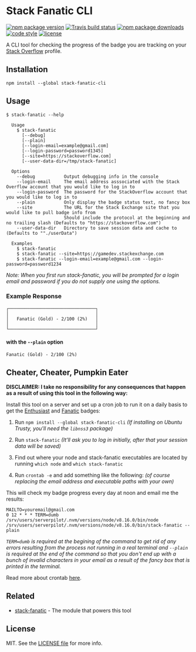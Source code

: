 # Stack Fanatic CLI

[![npm package version](https://img.shields.io/npm/v/stack-fanatic-cli.svg?style=flat-square)](https://www.npmjs.com/package/stack-fanatic-cli)
[![Travis build status](https://img.shields.io/travis/kodie/stack-fanatic-cli.svg?style=flat-square)](https://travis-ci.org/kodie/stack-fanatic-cli)
[![npm package downloads](https://img.shields.io/npm/dt/stack-fanatic-cli.svg?style=flat-square)](https://www.npmjs.com/package/stack-fanatic-cli)
[![code style](https://img.shields.io/badge/code_style-standard-yellow.svg?style=flat-square)](https://github.com/standard/standard)
[![license](https://img.shields.io/github/license/kodie/stack-fanatic-cli.svg?style=flat-square)](license.md)

A CLI tool for checking the progress of the badge you are tracking on your [Stack Overflow](https://stackoverflow.com) profile.

## Installation

```shell
npm install --global stack-fanatic-cli
```

## Usage

```
$ stack-fanatic --help

  Usage
    $ stack-fanatic
      [--debug]
      [--plain]
      [--login-email=example@gmail.com]
      [--login-password=password1345]
      [--site=https://stackoverflow.com]
      [--user-data-dir=/tmp/stack-fanatic]

  Options
    --debug           Output debugging info in the console
    --login-email     The email address asssociated with the Stack Overflow account that you would like to log in to
    --login-password  The password for the StackOverflow account that you would like to log in to
    --plain           Only display the badge status text, no fancy box
    --site            The URL for the Stack Exchange site that you would like to pull badge info from
                      Should include the protocol at the beginning and no trailing slash (Defaults to "https://stackoverflow.com")
    --user-data-dir   Directory to save session data and cache to (Defaults to ""./userData")

  Examples
    $ stack-fanatic
    $ stack-fanatic --site=https://gamedev.stackexchange.com
    $ stack-fanatic --login-email=example@gmail.com --login-password=password1234

```

*Note: When you first run stack-fanatic, you will be prompted for a login email and password if you do not supply one using the options.*

### Example Response

```
┌─────────────────────────────────┐
│                                 │
│   Fanatic (Gold) - 2/100 (2%)   │
│                                 │
└─────────────────────────────────┘
```

#### with the `--plain` option
```
Fanatic (Gold) - 2/100 (2%)
```

## Cheater, Cheater, Pumpkin Eater

**DISCLAIMER: I take no responsibility for any consequences that happen as a result of using this tool in the following way:**

Install this tool on a server and set up a cron job to run it on a daily basis to get the [Enthusiast](https://stackoverflow.com/help/badges/71/enthusiast) and [Fanatic](https://stackoverflow.com/help/badges/83/fanatic) badges:

  1. Run `npm install --global stack-fanatic-cli` *(If installing on Ubuntu Trusty, you'll need the `libnss3` package)*

  2. Run `stack-fanatic` *(It'll ask you to log in initially, after that your session data will be saved)*

  3. Find out where your node and stack-fanatic executables are located by running `which node` and `which stack-fanatic`

  4. Run `crontab -e` and add something like the following: *(of course replacing the email address and executable paths with your own)*

This will check my badge progress every day at noon and email me the results:

```
MAILTO=youremail@gmail.com
0 12 * * * TERM=dumb /srv/users/serverpilot/.nvm/versions/node/v8.16.0/bin/node /srv/users/serverpilot/.nvm/versions/node/v8.16.0/bin/stack-fanatic --plain
```

*`TERM=dumb` is required at the begining of the command to get rid of any errors resulting from the process not running in a real terminal and `--plain` is required at the end of the command so that you don't end up with a bunch of invalid characters in your email as a result of the fancy box that is printed in the terminal.*

Read more about crontab [here](https://www.adminschoice.com/crontab-quick-reference).

## Related

* [stack-fanatic](https://github.com/kodie/stack-fanatic) - The module that powers this tool

## License
MIT. See the [LICENSE file](LICENSE.md) for more info.

